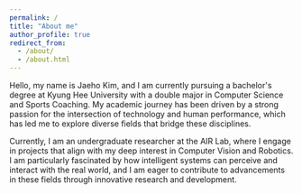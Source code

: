 ```yaml
---
permalink: /
title: "About me"
author_profile: true
redirect_from: 
  - /about/
  - /about.html
---
```


Hello, my name is Jaeho Kim, and I am currently pursuing a bachelor's degree at Kyung Hee University with a double major in Computer Science and Sports Coaching. My academic journey has been driven by a strong passion for the intersection of technology and human performance, which has led me to explore diverse fields that bridge these disciplines.

Currently, I am an undergraduate researcher at the AIR Lab, where I engage in projects that align with my deep interest in Computer Vision and Robotics. I am particularly fascinated by how intelligent systems can perceive and interact with the real world, and I am eager to contribute to advancements in these fields through innovative research and development.
